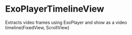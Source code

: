 # ExoPlayerTimelineView
Extracts video frames using ExoPlayer and show as a video timeline(FixedView, ScrollView)
